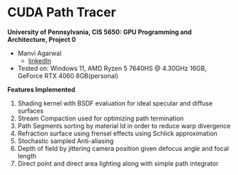 CUDA Path Tracer
================

**University of Pennsylvania, CIS 5650: GPU Programming and Architecture, Project 0**

* Manvi Agarwal
  * [linkedIn](https://www.linkedin.com/in/manviagarwal27/)
* Tested on: Windows 11, AMD Ryzen 5 7640HS @ 4.30GHz 16GB, GeForce RTX 4060 8GB(personal)

**Features Implemented**


1. Shading kernel with BSDF evaluation for ideal specular and diffuse surfaces
2. Stream Compaction used for optimizing path termination
3. Path Segments sorting by material Id in order to reduce warp divergence
4. Refraction surface using frensel effects using Schlick approximation
5. Stochastic sampled Anti-aliasing 
6. Depth of field by jittering camera position given defocus angle and focal length
7. Direct point and direct area lighting along with simple path integrator
